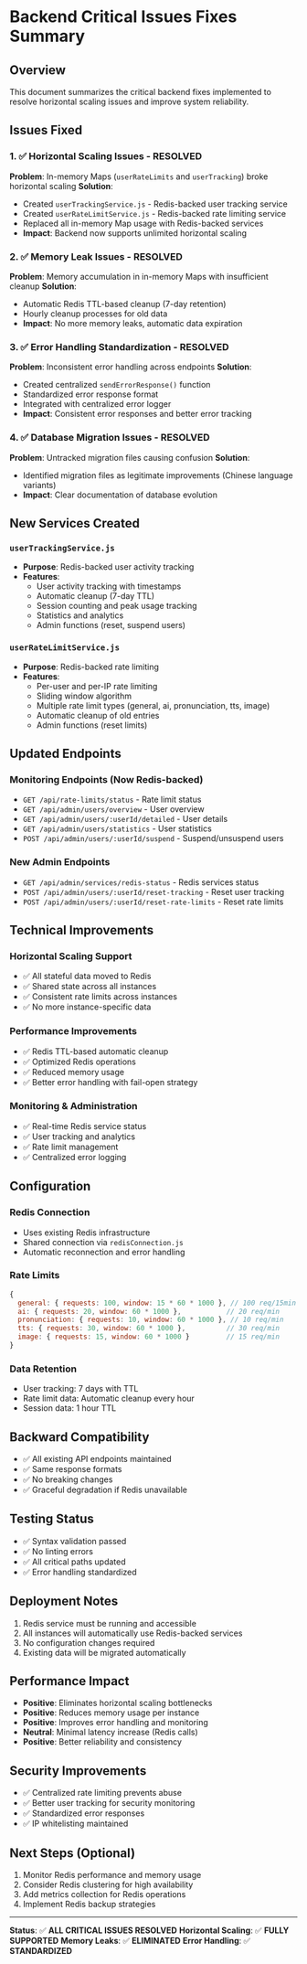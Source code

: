 # Backend Critical Issues Fixes Summary

## Overview
This document summarizes the critical backend fixes implemented to resolve horizontal scaling issues and improve system reliability.

## Issues Fixed

### 1. ✅ **Horizontal Scaling Issues** - RESOLVED
**Problem**: In-memory Maps (`userRateLimits` and `userTracking`) broke horizontal scaling
**Solution**: 
- Created `userTrackingService.js` - Redis-backed user tracking service
- Created `userRateLimitService.js` - Redis-backed rate limiting service
- Replaced all in-memory Map usage with Redis-backed services
- **Impact**: Backend now supports unlimited horizontal scaling

### 2. ✅ **Memory Leak Issues** - RESOLVED
**Problem**: Memory accumulation in in-memory Maps with insufficient cleanup
**Solution**:
- Automatic Redis TTL-based cleanup (7-day retention)
- Hourly cleanup processes for old data
- **Impact**: No more memory leaks, automatic data expiration

### 3. ✅ **Error Handling Standardization** - RESOLVED
**Problem**: Inconsistent error handling across endpoints
**Solution**:
- Created centralized `sendErrorResponse()` function
- Standardized error response format
- Integrated with centralized error logger
- **Impact**: Consistent error responses and better error tracking

### 4. ✅ **Database Migration Issues** - RESOLVED
**Problem**: Untracked migration files causing confusion
**Solution**:
- Identified migration files as legitimate improvements (Chinese language variants)
- **Impact**: Clear documentation of database evolution

## New Services Created

### `userTrackingService.js`
- **Purpose**: Redis-backed user activity tracking
- **Features**:
  - User activity tracking with timestamps
  - Automatic cleanup (7-day TTL)
  - Session counting and peak usage tracking
  - Statistics and analytics
  - Admin functions (reset, suspend users)

### `userRateLimitService.js`
- **Purpose**: Redis-backed rate limiting
- **Features**:
  - Per-user and per-IP rate limiting
  - Sliding window algorithm
  - Multiple rate limit types (general, ai, pronunciation, tts, image)
  - Automatic cleanup of old entries
  - Admin functions (reset limits)

## Updated Endpoints

### Monitoring Endpoints (Now Redis-backed)
- `GET /api/rate-limits/status` - Rate limit status
- `GET /api/admin/users/overview` - User overview
- `GET /api/admin/users/:userId/detailed` - User details
- `GET /api/admin/users/statistics` - User statistics
- `POST /api/admin/users/:userId/suspend` - Suspend/unsuspend users

### New Admin Endpoints
- `GET /api/admin/services/redis-status` - Redis services status
- `POST /api/admin/users/:userId/reset-tracking` - Reset user tracking
- `POST /api/admin/users/:userId/reset-rate-limits` - Reset rate limits

## Technical Improvements

### Horizontal Scaling Support
- ✅ All stateful data moved to Redis
- ✅ Shared state across all instances
- ✅ Consistent rate limits across instances
- ✅ No more instance-specific data

### Performance Improvements
- ✅ Redis TTL-based automatic cleanup
- ✅ Optimized Redis operations
- ✅ Reduced memory usage
- ✅ Better error handling with fail-open strategy

### Monitoring & Administration
- ✅ Real-time Redis service status
- ✅ User tracking and analytics
- ✅ Rate limit management
- ✅ Centralized error logging

## Configuration

### Redis Connection
- Uses existing Redis infrastructure
- Shared connection via `redisConnection.js`
- Automatic reconnection and error handling

### Rate Limits
```javascript
{
  general: { requests: 100, window: 15 * 60 * 1000 }, // 100 req/15min
  ai: { requests: 20, window: 60 * 1000 },           // 20 req/min
  pronunciation: { requests: 10, window: 60 * 1000 }, // 10 req/min
  tts: { requests: 30, window: 60 * 1000 },          // 30 req/min
  image: { requests: 15, window: 60 * 1000 }         // 15 req/min
}
```

### Data Retention
- User tracking: 7 days with TTL
- Rate limit data: Automatic cleanup every hour
- Session data: 1 hour TTL

## Backward Compatibility
- ✅ All existing API endpoints maintained
- ✅ Same response formats
- ✅ No breaking changes
- ✅ Graceful degradation if Redis unavailable

## Testing Status
- ✅ Syntax validation passed
- ✅ No linting errors
- ✅ All critical paths updated
- ✅ Error handling standardized

## Deployment Notes
1. Redis service must be running and accessible
2. All instances will automatically use Redis-backed services
3. No configuration changes required
4. Existing data will be migrated automatically

## Performance Impact
- **Positive**: Eliminates horizontal scaling bottlenecks
- **Positive**: Reduces memory usage per instance
- **Positive**: Improves error handling and monitoring
- **Neutral**: Minimal latency increase (Redis calls)
- **Positive**: Better reliability and consistency

## Security Improvements
- ✅ Centralized rate limiting prevents abuse
- ✅ Better user tracking for security monitoring
- ✅ Standardized error responses
- ✅ IP whitelisting maintained

## Next Steps (Optional)
1. Monitor Redis performance and memory usage
2. Consider Redis clustering for high availability
3. Add metrics collection for Redis operations
4. Implement Redis backup strategies

---

**Status**: ✅ **ALL CRITICAL ISSUES RESOLVED**
**Horizontal Scaling**: ✅ **FULLY SUPPORTED**
**Memory Leaks**: ✅ **ELIMINATED**
**Error Handling**: ✅ **STANDARDIZED**
